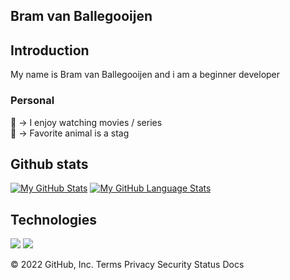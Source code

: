 
## Bram van Ballegooijen


## Introduction
<p>
My name is Bram van Ballegooijen and i am a beginner developer
</p>

### Personal
🎥 -> I enjoy watching movies / series <br>
🦌 -> Favorite animal is a stag<br>


## Github stats
[![My GitHub Stats](https://github-readme-stats.vercel.app/api/?username=Haleclaw&count_private=true&theme=default&showicons=true&hide=prs)]()
[![My GitHub Language Stats](https://github-readme-stats.vercel.app/api/top-langs/?username=Haleclaw&langs_count=2&theme=default&layout=compact)]()

## Technologies
<p align="left">
<img src="https://img.shields.io/badge/HTML-Websites-informational?style=for-the-badge&logo=HTML5&logoColor=white&color=E34F26"></img>
<img src="https://img.shields.io/badge/CSS-Styling-informational?style=for-the-badge&logo=CSS3&logoColor=white&color=1572B6"></img>

</p>
© 2022 GitHub, Inc.
Terms
Privacy
Security
Status
Docs
